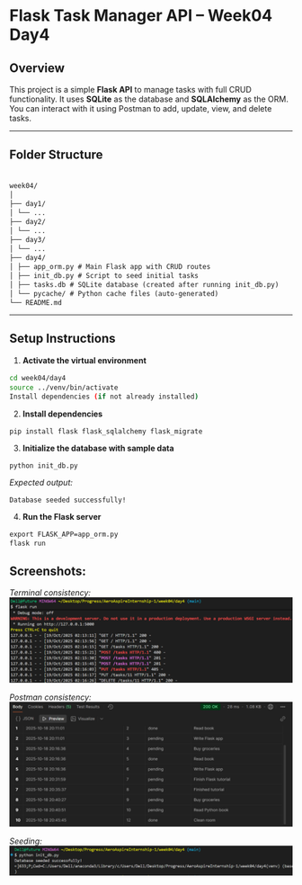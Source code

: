 # Flask Task Manager API – Week04 Day4

## Overview
This project is a simple **Flask API** to manage tasks with full CRUD functionality. It uses **SQLite** as the database and **SQLAlchemy** as the ORM. You can interact with it using Postman to add, update, view, and delete tasks.

---

## Folder Structure
```

week04/
│
├── day1/
│ └── ... 
├── day2/
│ └── ... 
├── day3/
│ └── ... 
├── day4/
│ ├── app_orm.py # Main Flask app with CRUD routes
│ ├── init_db.py # Script to seed initial tasks
│ ├── tasks.db # SQLite database (created after running init_db.py)
│ └── pycache/ # Python cache files (auto-generated)
└── README.md 
```


---

## Setup Instructions

1. **Activate the virtual environment**

```bash
cd week04/day4
source ../venv/bin/activate     
Install dependencies (if not already installed)
```

2. **Install dependencies**
```
pip install flask flask_sqlalchemy flask_migrate
```

3. **Initialize the database with sample data**
```
python init_db.py
```

*Expected output:*
```
Database seeded successfully!
```

4. **Run the Flask server**
```
export FLASK_APP=app_orm.py
flask run
```

## Screenshots:

*Terminal consistency:*
![alt text](<Screenshot 2025-10-19 021730.png>) 

*Postman consistency:*
![alt text](<Screenshot 2025-10-19 023302.png>)

*Seeding:*
![alt text](<Screenshot 2025-10-19 021837.png>)
